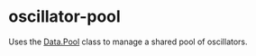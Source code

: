 # oscillator-pool

Uses the [Data.Pool](https://api.ixfx.fun/_ixfx/flow/Pool/) class to manage a shared pool of oscillators.
